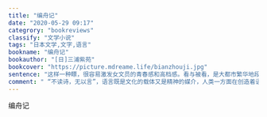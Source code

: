 ```yaml
---
title: "编舟记"
date: "2020-05-29 09:17"
categrory: "bookreviews"
classify: "文学小说"
tags: "日本文学,文字,语言"
bookname: "编舟记"
bookauthor: "[日]三浦紫苑"
bookcover: "https://picture.mdreame.life/bianzhouji.jpg"
sentence: "这样一种瞟，很容易激发女文员的青春感和高档感。看与被看，是大都市繁华地段活跃又无声的社交活动。被看就是价值。"
comment: " “不读诗，无以言”，语言既是文化的载体又是精神的媒介，人类一方面在创造着语言，另一方面又被语言塑造着。如此紧密的连结让他们守着山川风月，望着星辰大海，生生不息。"
---
```


编舟记